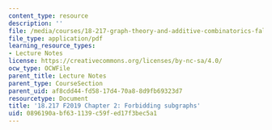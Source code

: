 ```yaml
---
content_type: resource
description: ''
file: /media/courses/18-217-graph-theory-and-additive-combinatorics-fall-2019/0896190abf631139c59fed17f3bec5a1_MIT18_217F19_ch2.pdf
file_type: application/pdf
learning_resource_types:
- Lecture Notes
license: https://creativecommons.org/licenses/by-nc-sa/4.0/
ocw_type: OCWFile
parent_title: Lecture Notes
parent_type: CourseSection
parent_uid: af8cdd44-fd58-17d4-70a8-8d9fb69323d7
resourcetype: Document
title: '18.217 F2019 Chapter 2: Forbidding subgraphs'
uid: 0896190a-bf63-1139-c59f-ed17f3bec5a1
---
```

